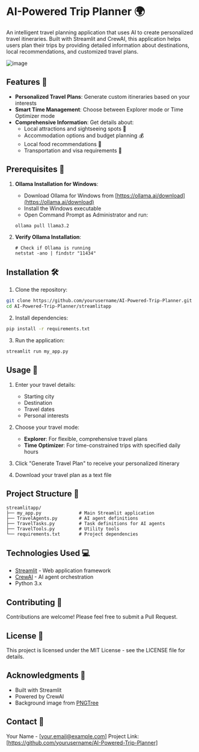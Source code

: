 # AI-Powered Trip Planner 🌍

An intelligent travel planning application that uses AI to create personalized travel itineraries. Built with Streamlit and CrewAI, this application helps users plan their trips by providing detailed information about destinations, local recommendations, and customized travel plans.

![image](https://github.com/user-attachments/assets/3503409f-8668-4a7f-a3d5-6550de5851a8)

## Features 🚀

- **Personalized Travel Plans**: Generate custom itineraries based on your interests
- **Smart Time Management**: Choose between Explorer mode or Time Optimizer mode
- **Comprehensive Information**: Get details about:
  - Local attractions and sightseeing spots 🎡
  - Accommodation options and budget planning 💰
  - Local food recommendations 🍕
  - Transportation and visa requirements 🚆
    
## Prerequisites 🔧

1. **Ollama Installation for Windows**:
   - Download Ollama for Windows from [https://ollama.ai/download](https://ollama.ai/download)
   - Install the Windows executable
   - Open Command Prompt as Administrator and run:
   ```batch
   ollama pull llama3.2
   ```

2. **Verify Ollama Installation**:
   ```batch
   # Check if Ollama is running
   netstat -ano | findstr "11434"
   ```

## Installation 🛠️

1. Clone the repository:
```bash
git clone https://github.com/yourusername/AI-Powered-Trip-Planner.git
cd AI-Powered-Trip-Planner/streamlitapp
```

2. Install dependencies:
```bash
pip install -r requirements.txt
```

3. Run the application:
```bash
streamlit run my_app.py
```

## Usage 📝

1. Enter your travel details:
   - Starting city
   - Destination
   - Travel dates
   - Personal interests

2. Choose your travel mode:
   - **Explorer**: For flexible, comprehensive travel plans
   - **Time Optimizer**: For time-constrained trips with specified daily hours

3. Click "Generate Travel Plan" to receive your personalized itinerary

4. Download your travel plan as a text file

## Project Structure 📂

```
streamlitapp/
├── my_app.py              # Main Streamlit application
├── TravelAgents.py        # AI agent definitions
├── TravelTasks.py         # Task definitions for AI agents
├── TravelTools.py         # Utility tools
└── requirements.txt       # Project dependencies
```

## Technologies Used 💻

- [Streamlit](https://streamlit.io/) - Web application framework
- [CrewAI](https://github.com/joaomdmoura/crewAI) - AI agent orchestration
- Python 3.x

## Contributing 🤝

Contributions are welcome! Please feel free to submit a Pull Request.

## License 📄

This project is licensed under the MIT License - see the LICENSE file for details.

## Acknowledgments 🙏

- Built with Streamlit
- Powered by CrewAI
- Background image from [PNGTree](https://pngtree.com/)

## Contact 📧

Your Name - [your.email@example.com]
Project Link: [https://github.com/yourusername/AI-Powered-Trip-Planner]

